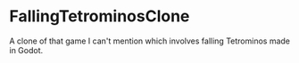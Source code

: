 # FallingTetrominosClone
A clone of that game I can't mention which involves falling Tetrominos made in Godot.
